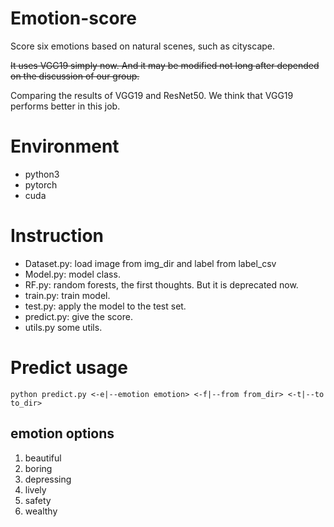 # Emotion-score

Score six emotions based on natural scenes, such as cityscape.

~~It uses VGG19 simply now. And it may be modified not long after depended on the discussion of our group.~~

Comparing the results of VGG19 and ResNet50. We think that VGG19 performs better in this job. 

# Environment
- python3
- pytorch
- cuda

# Instruction
- Dataset.py: load image from img_dir and label from label_csv
- Model.py: model class.
- RF.py: random forests, the first thoughts. But it is deprecated now.
- train.py: train model.
- test.py: apply the model to the test set.
- predict.py: give the score.
- utils.py some utils.

# Predict usage
`
python predict.py <-e|--emotion emotion> <-f|--from from_dir> <-t|--to to_dir>
`

## emotion options
1. beautiful
2. boring
3. depressing
4. lively
5. safety
6. wealthy